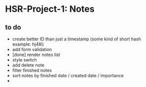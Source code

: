 # HSR-Project-1: Notes

## to do
- create better ID than just a timestamp (some kind of short hash example: hj48i)
- add form validation
- [done] render notes list
- style switch
- add delete note
- filter finished notes
- sort notes by finished date / created date / importance
- 

